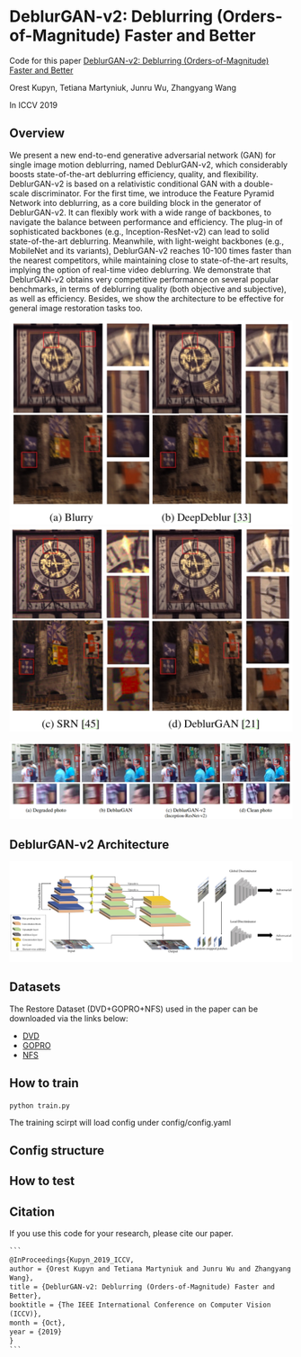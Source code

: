 # DeblurGAN-v2: Deblurring (Orders-of-Magnitude) Faster and Better

Code for this paper [DeblurGAN-v2: Deblurring (Orders-of-Magnitude) Faster and Better](https://arxiv.org/abs/1908.03826)

Orest Kupyn, Tetiana Martyniuk, Junru Wu, Zhangyang Wang

In ICCV 2019

## Overview

We present a new end-to-end generative adversarial network (GAN) for single image motion deblurring, named 
DeblurGAN-v2, which considerably boosts state-of-the-art deblurring efficiency, quality, and flexibility. DeblurGAN-v2 
is based on a relativistic conditional GAN with a double-scale discriminator. For the first time, we introduce the 
Feature Pyramid Network into deblurring, as a core building block in the generator of DeblurGAN-v2. It can flexibly 
work with a wide range of backbones, to navigate the balance between performance and efficiency. The plug-in of 
sophisticated backbones (e.g., Inception-ResNet-v2) can lead to solid state-of-the-art deblurring. Meanwhile, 
with light-weight backbones (e.g., MobileNet and its variants), DeblurGAN-v2 reaches 10-100 times faster than 
the nearest competitors, while maintaining close to state-of-the-art results, implying the option of real-time 
video deblurring. We demonstrate that DeblurGAN-v2 obtains very competitive performance on several popular 
benchmarks, in terms of deblurring quality (both objective and subjective), as well as efficiency. Besides, 
we show the architecture to be effective for general image restoration tasks too.

<!---We also study the effect of DeblurGAN-v2 on the task of general image restoration - enhancement of images degraded 
jointly by noise, blur, compression, etc. The picture below shows the visual quality superiority of DeblurGAN-v2 with 
Inception-ResNet-v2 backbone over DeblurGAN. It is drawn from our new synthesized Restore Dataset 
(refer to Datasets subsection below).-->

![alt-text-1](./doc_images/kohler_visual_1.png) ![alt-text-2](./doc_images/kohler_visual_2.png)


![](./doc_images/restore_visual.png)

## DeblurGAN-v2 Architecture

![](./doc_images/pipeline.jpg)

<!---Our architecture consists of an FPN backbone from which we take five final feature maps of different scales as the 
output. Those features are later up-sampled to the same 1/4 input size and concatenated into one tensor which contains 
the semantic information on different levels. We additionally add two upsampling and convolutional layers at the end of 
the network to restore the original image size  and reduce artifacts. We also introduce a direct skip connection from 
the input to the output, so that the learning focuses on the residue. The input images are normalized to \[-1, 1\].
 e also use a **tanh** activation layer to keep the output in the same range.-->

<!---The new FPN-embeded architecture is agnostic to the choice of feature extractor backbones. With this plug-and-play 
property, we are entitled with the flexibility to navigate through the spectrum of accuracy and efficiency. 
By default, we choose ImageNet-pretrained backbones to convey more semantic-related features.--> 

## Datasets

The Restore Dataset (DVD+GOPRO+NFS) used in the paper can be downloaded via the links below:
- [DVD](https://drive.google.com/file/d/1bpj9pCcZR_6-AHb5aNnev5lILQbH8GMZ/view)
- [GOPRO](https://drive.google.com/file/d/1KStHiZn5TNm2mo3OLZLjnRvd0vVFCI0W/view)
- [NFS](https://drive.google.com/file/d/1Ut7qbQOrsTZCUJA_mJLptRMipD8sJzjy/view)

## How to train

```python train.py```

The training scirpt will load config under config/config.yaml

## Config structure 

## How to test

## Citation

If you use this code for your research, please cite our paper.

```
​```
@InProceedings{Kupyn_2019_ICCV,
author = {Orest Kupyn and Tetiana Martyniuk and Junru Wu and Zhangyang Wang},
title = {DeblurGAN-v2: Deblurring (Orders-of-Magnitude) Faster and Better},
booktitle = {The IEEE International Conference on Computer Vision (ICCV)},
month = {Oct},
year = {2019}
}
​```
```

